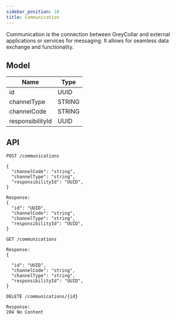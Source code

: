 ```yaml
---
sidebar_position: 10
title: Communication
---
```


Communication is the connection between GreyCollar and external applications or services for messaging. It allows for seamless data exchange and functionality.

## Model

| Name             | Type   |
| ---------------- | ------ |
| id               | UUID   |
| channelType      | STRING |
| channelCode      | STRING |
| responsibilityId | UUID   |

## API

```
POST /communications

{
  "channelCode": "string",
  "channelType": "string",
  "responsibilityId": "UUID",
}

Response:
{
  "id": "UUID",
  "channelCode": "string",
  "channelType": "string",
  "responsibilityId": "UUID",
}
```

```
GET /communications

Response:
{

  "id": "UUID",
  "channelCode": "string",
  "channelType": "string",
  "responsibilityId": "UUID",
}
```

```
DELETE /communications/{id}

Response:
204 No Content
```
